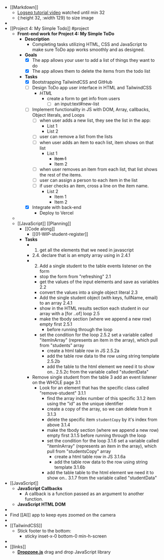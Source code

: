- [[Markdown]]
	- [Logseq tutorial video](https://www.youtube.com/watch?v=asEesjv0kTs) watched until min 32
	- {:height 32, :width 129} to size image
-
- [[Project 4: My Simple Todo]] #project
	- **Front-end work for Project 4: My Simple ToDo**
		- **Description**
			- Completing tasks utilizing HTML, CSS and JavaScript to make sure ToDo app works smoothly and as designed.
		- **Goals**
			- [x] The app allows your user to add a list of things they want to do
			- [x] The app allows them to delete the items from the todo list
		- **Tasks**
			- [x] Bootstrapping TailwindCSS and GitHub
			- [ ] Design ToDo app user interface in HTML and TailwindCSS
				- *HTML*
					- create a form to get info from users
						- [ ] an input:text#new-list
			- [ ] Implement functionality in JS with DOM, Array, callbacks, Object literals, and Loops
				- [ ] when user adds a new list, they see the list in the app:
					- List 1
					- List 2
				- [ ] user can remove a list from the lists
				- [ ] when user adds an item to each list, item shows on that list
					- List 1
						- ~~Item 1~~
						- Item 2
				- [ ] when user removes an item from each list, that list shows the rest of the items.
				- [ ] user can assign a person to each item in the list
				- [ ] if user checks an item, cross a line on the item name.
					- List 2
						- Item 1
						- Item 2
			- [x] Integrate with back-end
				- Deploy to Vercel
	-
	- [[JavaScript]] [[Planning]]
		- [[Code along]]
			- [[01-WIP-student-register]]
		- **Tasks**
			- 1. get all the elements that we need in javascript
			- 2.4. declare that is an empty array using in 2.4.1
			- 2. Add a single student to the table
			  events listener on the form
				- stop the form from "refreshing" 2.1
				- get the values of the input elements and save as variables 2.2
				- convert the values into a single object literal 2.3
				- Add the single student object  (with keys, fullName, email) to an array 2.4.1
				- show in the HTML results section each student in our array with  a [for ..of] loop 2.5
				- make the tbody section (where we append a new row) empty first 2.5.1
					- before running through the loop
				- set the condition for the loop 2.5.2
				  set a variable called "itemInArray" (represents an item in the array), which pull from "students" array
					- create a html table row in JS 2.5.2a
					- add the table row data to the row using string template 2.5.2b
					- add the table to the html element we need it to show on.. 2.5.2c
					  from the variable called "studentData"
			- Remove single student from the table 3
			  add an event listener on the WHOLE page 3.1
				- Look for an element that has the specific class called "remove-student" 3.1.1
					- find the array index number of this specific 3.1.2
					  item using the "id" as the unique identifier
					- create a copy of the array, so we can delete from it 3.1.3
					- delete the specific item `studentCopy` by it's index from above 3.1.4
					- make the tbody section (where we append a new row) empty first 3.1.5
					  before running through the loop
					- set the condition for the loop 3.1.6
					  set a variable called "itemInArray" (represents an item in the array), which pull from "studentsCopy" array
						- create a html table row in JS 3.1.6a
						- add the table row data to the row using string template 3.1.6b
					- add the table table to the html element we need it to show on.. 3.1.7
					  from the variable called "studentData"
- [[JavaScript]]
	- **JavaScript Callbacks**
		- A callback is a function passed as an argument to another function.
	- **JavaScript HTML DOM**
-
- Find [[AI]] app to keep eyes zoomed on the camera
-
- [[TailwindCSS]]
	- Stick footer to the bottom:
		- sticky inset-x-0 bottom-0
		  min-h-screen
-
- [[links]]
	- [**Dropzone.js**](https://www.dropzone.dev/) drag and drop JavaScript library
